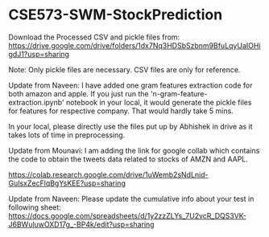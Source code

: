 # CSE573-SWM-StockPrediction
Download the Processed CSV and pickle files from: 
https://drive.google.com/drive/folders/1dx7Nq3HDSbSzbnm9BfuLqyUaIOHigdJ1?usp=sharing

Note: Only pickle files are necessary. CSV files are only for reference.

Update from Naveen: I have added one gram features extraction code for both amazon and apple. 
If you just run the 'n-gram-feature-extraction.ipynb' notebook in your local, it would generate the pickle files for features for respective company. That would hardly take 5 mins.

In your local, please directly use the files put up by Abhishek in drive as it takes lots of time in preprocessing.  

Update from Mounavi:
I am adding the link for google collab which contains the code to obtain the tweets data related to stocks of AMZN and AAPL.

https://colab.research.google.com/drive/1uWemb2sNdLnid-GuIsxZecFlqBgYsKEE?usp=sharing

Update from Naveen:
Please update the cumulative info about your test in following sheet: 
https://docs.google.com/spreadsheets/d/1y2zzZLYs_7U2vcR_DQS3VK-J6BWuluwOXD17g_-BP4k/edit?usp=sharing
